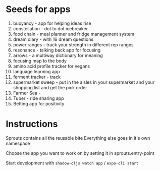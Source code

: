 # Seeds for apps

1. buoyancy - app for helping ideas rise
2. constellation - dot to dot icebreaker
3. food chain - meal planner and fridge management system
4. dream diary - with 16 dream questions
5. power ranges - track your strength in different rep ranges
6. resonance - talking back app for focusing
7. arrows - a multiway dictionary for meaning
8. focusing map to the body
9. amino acid profile tracker for vegans
10. language learning app
11. ferment tracker - track
12. supermarket sweep - put in the aisles in your supermarket and your shopping list and get the pick order
13. Farmer Sea -
14. Tuber - ride sharing app
15. Betting app for positivity

# Instructions

Sprouts contains all the reusable bite
Everything else goes in it's own namespace

Choose the app you want to work on by setting it in sprouts.entry-point

Start development with `shadow-cljs watch app` / `expo-cli start`
